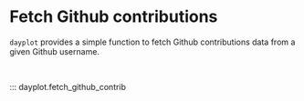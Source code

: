 # Fetch Github contributions

`dayplot` provides a simple function to fetch Github contributions data from a given Github username.

<br>

::: dayplot.fetch_github_contrib

